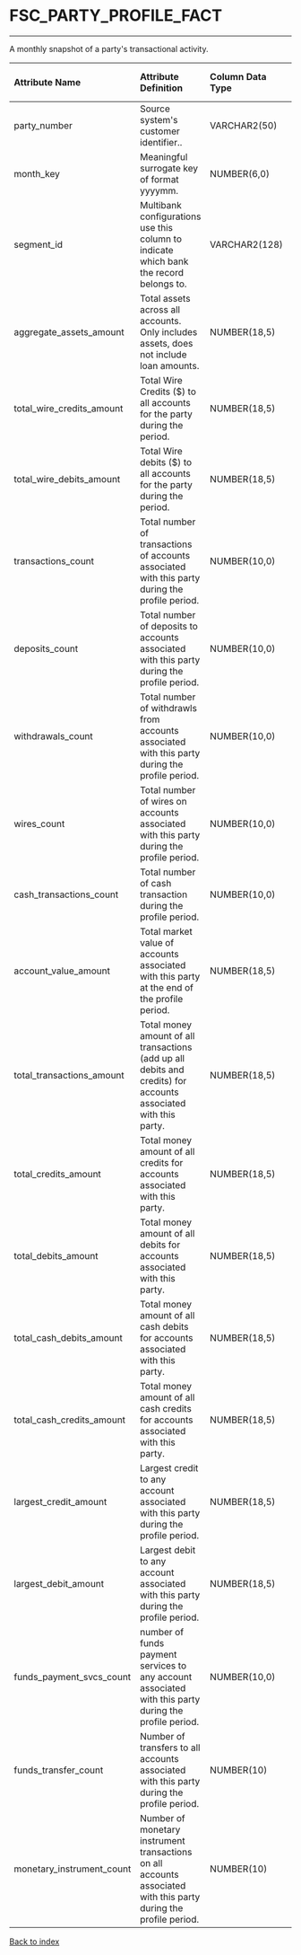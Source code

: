 # FSC_PARTY_PROFILE_FACT

---

A monthly snapshot of a party's transactional activity.

| Attribute Name            | Attribute Definition                                                                                             | Column Data Type   | Column Null Option   | Column Is PK   | Column Is FK   |
|:--------------------------|:-----------------------------------------------------------------------------------------------------------------|:-------------------|:---------------------|:---------------|:---------------|
| party_number              | Source system's customer identifier..                                                                            | VARCHAR2(50)       | Not Null             | Yes            | No             |
| month_key                 | Meaningful surrogate key of format yyyymm.                                                                       | NUMBER(6,0)        | Not Null             | No             | Yes            |
| segment_id                | Multibank configurations use this column to indicate which bank the record belongs to.                           | VARCHAR2(128)      | Not Null             | No             | Yes            |
| aggregate_assets_amount   | Total assets across all accounts.  Only includes assets, does not include loan amounts.                          | NUMBER(18,5)       | Null                 | No             | No             |
| total_wire_credits_amount | Total Wire Credits ($) to all accounts for the party during the period.                                          | NUMBER(18,5)       | Null                 | No             | No             |
| total_wire_debits_amount  | Total Wire debits ($) to all accounts for the party during the period.                                           | NUMBER(18,5)       | Null                 | No             | No             |
| transactions_count        | Total number of transactions of accounts associated with this party during the profile period.                   | NUMBER(10,0)       | Null                 | No             | No             |
| deposits_count            | Total number of deposits to accounts associated with this party during the profile period.                       | NUMBER(10,0)       | Null                 | No             | No             |
| withdrawals_count         | Total number of withdrawls from accounts associated with this party during the profile period.                   | NUMBER(10,0)       | Null                 | No             | No             |
| wires_count               | Total number of wires on accounts associated with this party during the profile period.                          | NUMBER(10,0)       | Null                 | No             | No             |
| cash_transactions_count   | Total number of cash transaction during the profile period.                                                      | NUMBER(10,0)       | Null                 | No             | No             |
| account_value_amount      | Total market value of accounts associated with this party at the end of the profile period.                      | NUMBER(18,5)       | Null                 | No             | No             |
| total_transactions_amount | Total money amount of all transactions (add up all debits and credits) for accounts associated with this party.  | NUMBER(18,5)       | Null                 | No             | No             |
| total_credits_amount      | Total money amount of all credits for accounts associated with this party.                                       | NUMBER(18,5)       | Null                 | No             | No             |
| total_debits_amount       | Total money amount of all debits for accounts associated with this party.                                        | NUMBER(18,5)       | Null                 | No             | No             |
| total_cash_debits_amount  | Total money amount of all cash debits for accounts associated with this party.                                   | NUMBER(18,5)       | Null                 | No             | No             |
| total_cash_credits_amount | Total money amount of all cash credits for accounts associated with this party.                                  | NUMBER(18,5)       | Null                 | No             | No             |
| largest_credit_amount     | Largest credit to any account associated with this party during the profile period.                              | NUMBER(18,5)       | Null                 | No             | No             |
| largest_debit_amount      | Largest debit to any account associated with this party during the profile period.                               | NUMBER(18,5)       | Null                 | No             | No             |
| funds_payment_svcs_count  | number of funds payment services to any account associated with this party during the profile period.            | NUMBER(10,0)       | Null                 | No             | No             |
| funds_transfer_count      | Number of transfers to all accounts associated with this party during the profile period.                        | NUMBER(10)         | Null                 | No             | No             |
| monetary_instrument_count | Number of monetary instrument transactions on all accounts associated with this party during the profile period. | NUMBER(10)         | Null                 | No             | No             |

[Back to index](./index.md)